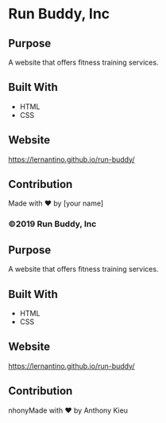# Run Buddy, Inc

## Purpose
A website that offers fitness training services. 

## Built With
* HTML
* CSS

## Website
https://lernantino.github.io/run-buddy/

## Contribution
Made with ❤️ by [your name]

### ©️2019 Run Buddy, Inc 

## Purpose
A website that offers fitness training services.

## Built With
* HTML
* CSS

## Website
https://lernantino.github.io/run-buddy/

## Contribution
nhonyMade with ❤️ by Anthony Kieu
